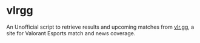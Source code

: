 # vlrgg
An Unofficial script to retrieve results and upcoming matches from [vlr.gg](https://www.vlr.gg/), a site for Valorant Esports match and news coverage.
